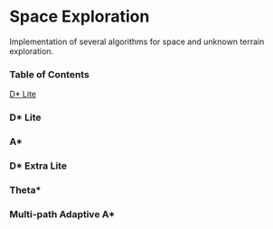 # Space Exploration
Implementation of several algorithms for space and unknown terrain exploration.

### Table of Contents
[D* Lite](#dlite) 

<a name="dlite"/>
<a name="a"/>
<a name="dextralite"/>
<a name="theta"/>
<a name="multi-path adaptive a"/>

### D* Lite


### A*
### D* Extra Lite
### Theta*
### Multi-path Adaptive A*

